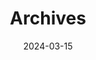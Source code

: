 ---
title: "Archives"
date: 2024-03-15
layout: "archives"
slug: "archives"
menu:
    main:
        weight: 4
        params: 
            icon: archives
---